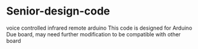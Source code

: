 # Senior-design-code
voice controlled infrared remote arduino
This code is designed for Arduino Due board, may need further modification to be compatible with other board
